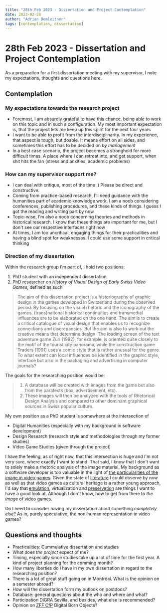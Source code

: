```yaml
---
title: "28th Feb 2023 - Dissertation and Project Contemplation"
date: 2023-02-28
author: "Adrian Demleitner"
tags: [contemplation, dissertation]
---
```

# 28th Feb 2023 - Dissertation and Project Contemplation
As a preparation for a first dissertation meeting with my supervisor, I note my expectations, thoughts and questions here.

## Contemplation
### My expectations towards the research project
- Foremost, I am absurdly grateful to have this chance, being able to work on this topic and in such a configuration. My most important expectation is, that the project lets me keep up this spirit for the next four years
- I want to be able to profit from the interdisciplinarity. In my experience, that aspect is tough, but doable. It means effort on all sides, and sometimes this effort has to be decided on *by management*
- In a best case scenario, the project becomes a stronghold for more difficult times. A place where I can retreat into, and get support, when shit hits the fan (stress and anxities, academic problems)

### How can my supervisor support me?
- I can deal with critique, most of the time :) Please be direct and constructive.
- Coming from practice-based research, I'll need guidance with the humanities part of academic knowledge work. I am a noob considering conferences, publishing procedures, and these kinds of things. I guess I got the reading and writing part by now
- Topic-wise, I'm also a noob concerning theories and methods in historical research. I know that these things are important for me, but I don't see our respective interfaces right now
- At times, I am too uncritical, engaging things for their practicalities and having a blind spot for weaknesses. I could use some support in critical thinking

### Direction of my dissertation
Within the research group I'm part of, I hold two positions:

1. PhD student with an independent dissertation
2. PhD researcher on *History of Visual Design of Early Swiss Video Games*, defined as such

> The aim of this dissertation project is a historiography of graphic design in the games developed in Switzerland during the observed period. By focusing on the visual rhetoric and the iconography of the games, (trans)national historical continuities and transmedial influences are to be elaborated on the one hand. The aim is to create a critical catalogue of visual design that enables us to recognize connections and discrepancies. But the aim is also to work out the creative means that determine design. The loading screen of the text adventure game Züri (1992), for example, is oriented quite closely to the motif of the tourist city panorama, while the construction game Traders (1991) uses a comic style that is rather unusual for the genre. To what extent can local influences be identified in the graphic style, interface but also in the packaging and advertising in computer journals?

The goals for the researching position would be:

> 1. A database will be created with images from the game but also from the paratexts (box, advertisement, etc).
> 2. These images will then be analyzed with the tools of Rhetorical Design Analysis and compared to other dominant graphical sources in Swiss popular culture.

My own position as a PhD student is somewhere at the intersection of

- Digital Humanities (especially with my background in software development)
- Design Research (research style and methodologies through my former studies)
- Video Game Studies (given through the project)

I have the feeling, as of right now, that this intersection is huge and I'm not very sure, where exactly I want to stand. That said, I know that I don't want to solely make a rhetoric analysis of the image material. My background as a software developer is too valuable in the light of [the particularities of the image in video games](notes/Visuality%20in%20Video%20Games.md). Given the state of [literature](notes/Literature.md) I could observe by now as well as that video games as cultural heritage is a rather young approach, I'd say that [emulation](notes/Emulation.md), virtualization and [preservation](notes/Preservation.md) are things I want to have a good look at. Although I don't know, how to get from there to *the image* of video games.

Do I need to consider having my dissertation about something *completely else*? As in, purely speculative, the non-human representation in video games?

## Questions and thoughts
- Practicalities: Cummulative dissertation and studies
- What does *the project* expect of me?
- Timing, especially since studies take up a lot of time for the first year. A kind of project planning for the comming month?
- How many liberties do I have in my own dissertation in regard to the researching position?
- There is a lot of great stuff going on in Montréal. What is the opinion on a semester abroad?
- How will the dissertation form my outlook on postdocs?
- Database: general questions about the who and where and what?
- Participation DiGRA Sevilla, and besides, what else is recommended?
- Opinion on [ZFF CfP](https://zzf-potsdam.de/de/news/cfp-neue-themenhefte-zeithistorische-forschungenstudies-contemporary-history-22-2025) Digital Born Objects?